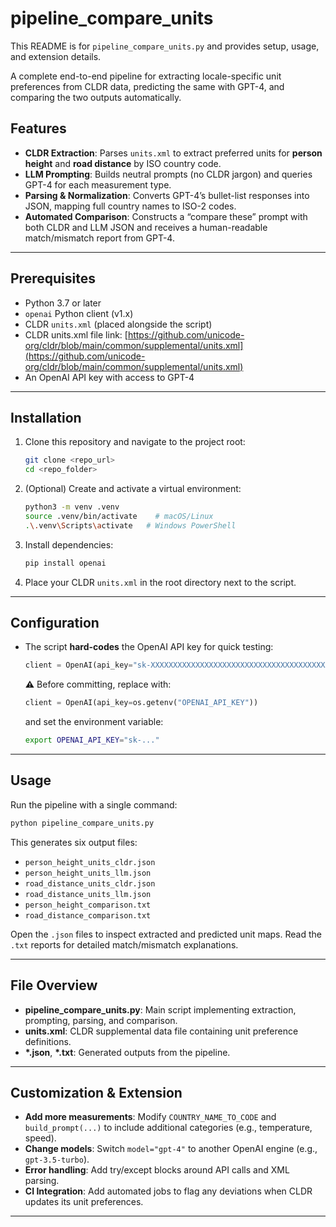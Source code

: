 # pipeline\_compare\_units

This README is for `pipeline_compare_units.py` and provides setup, usage, and extension details.

A complete end-to-end pipeline for extracting locale-specific unit preferences from CLDR data, predicting the same with GPT-4, and comparing the two outputs automatically.

## Features

* **CLDR Extraction**: Parses `units.xml` to extract preferred units for **person height** and **road distance** by ISO country code.
* **LLM Prompting**: Builds neutral prompts (no CLDR jargon) and queries GPT-4 for each measurement type.
* **Parsing & Normalization**: Converts GPT-4’s bullet-list responses into JSON, mapping full country names to ISO-2 codes.
* **Automated Comparison**: Constructs a “compare these” prompt with both CLDR and LLM JSON and receives a human-readable match/mismatch report from GPT-4.

---

## Prerequisites

* Python 3.7 or later
* `openai` Python client (v1.x)
* CLDR `units.xml` (placed alongside the script)
* CLDR units.xml file link: [https://github.com/unicode-org/cldr/blob/main/common/supplemental/units.xml](https://github.com/unicode-org/cldr/blob/main/common/supplemental/units.xml)
* An OpenAI API key with access to GPT-4

---

## Installation

1. Clone this repository and navigate to the project root:

   ```bash
   git clone <repo_url>
   cd <repo_folder>
   ```
2. (Optional) Create and activate a virtual environment:

   ```bash
   python3 -m venv .venv
   source .venv/bin/activate    # macOS/Linux
   .\.venv\Scripts\activate   # Windows PowerShell
   ```
3. Install dependencies:

   ```bash
   pip install openai
   ```
4. Place your CLDR `units.xml` in the root directory next to the script.

---

## Configuration

* The script **hard-codes** the OpenAI API key for quick testing:

  ```python
  client = OpenAI(api_key="sk-XXXXXXXXXXXXXXXXXXXXXXXXXXXXXXXXXXXXXXXX")
  ```

  **⚠️** Before committing, replace with:

  ```python
  client = OpenAI(api_key=os.getenv("OPENAI_API_KEY"))
  ```

  and set the environment variable:

  ```bash
  export OPENAI_API_KEY="sk-..."
  ```

---

## Usage

Run the pipeline with a single command:

```bash
python pipeline_compare_units.py
```

This generates six output files:

* `person_height_units_cldr.json`
* `person_height_units_llm.json`
* `road_distance_units_cldr.json`
* `road_distance_units_llm.json`
* `person_height_comparison.txt`
* `road_distance_comparison.txt`

Open the `.json` files to inspect extracted and predicted unit maps. Read the `.txt` reports for detailed match/mismatch explanations.

---

## File Overview

* **pipeline\_compare\_units.py**: Main script implementing extraction, prompting, parsing, and comparison.
* **units.xml**: CLDR supplemental data file containing unit preference definitions.
* **\*.json**, **\*.txt**: Generated outputs from the pipeline.

---

## Customization & Extension

* **Add more measurements**: Modify `COUNTRY_NAME_TO_CODE` and `build_prompt(...)` to include additional categories (e.g., temperature, speed).
* **Change models**: Switch `model="gpt-4"` to another OpenAI engine (e.g., `gpt-3.5-turbo`).
* **Error handling**: Add try/except blocks around API calls and XML parsing.
* **CI Integration**: Add automated jobs to flag any deviations when CLDR updates its unit preferences.

---
